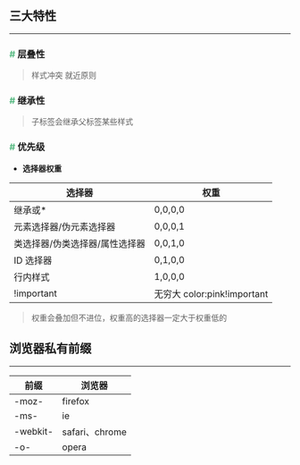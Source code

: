 ## 三大特性

---

### <font color=#56b981>\#</font> 层叠性

> 样式冲突 就近原则

### <font color=#56b981>\#</font> 继承性

> 子标签会继承父标签某些样式

### <font color=#56b981>\#</font> 优先级

- <strong>选择器权重</strong>

| 选择器                         | 权重                        |
| ------------------------------ | --------------------------- |
| 继承或\*                       | 0,0,0,0                     |
| 元素选择器/伪元素选择器        | 0,0,0,1                     |
| 类选择器/伪类选择器/属性选择器 | 0,0,1,0                     |
| ID 选择器                      | 0,1,0,0                     |
| 行内样式                       | 1,0,0,0                     |
| !important                     | 无穷大 color:pink!important |

> 权重会叠加但不进位，权重高的选择器一定大于权重低的

## 浏览器私有前缀

---

| 前缀     | 浏览器         |
| -------- | -------------- |
| -moz-    | firefox        |
| -ms-     | ie             |
| -webkit- | safari、chrome |
| -o-      | opera          |
